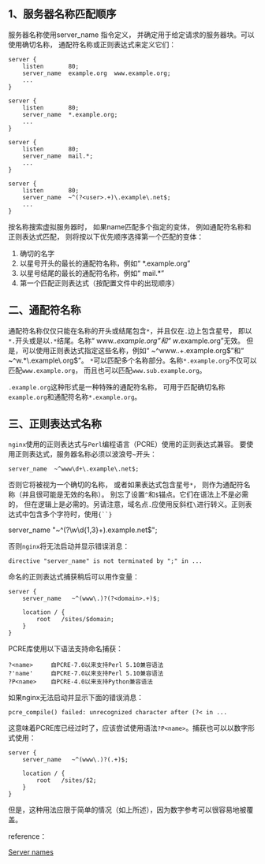 ## 1、服务器名称匹配顺序

服务器名称使用server_name 指令定义，
并确定用于给定请求的服务器块。可以使用确切名称，
通配符名称或正则表达式来定义它们：

```
server {
    listen       80;
    server_name  example.org  www.example.org;
    ...
}

server {
    listen       80;
    server_name  *.example.org;
    ...
}

server {
    listen       80;
    server_name  mail.*;
    ...
}

server {
    listen       80;
    server_name  ~^(?<user>.+)\.example\.net$;
    ...
}
```

按名称搜索虚拟服务器时，
如果name匹配多个指定的变体，
例如通配符名称和正则表达式匹配，
则将按以下优先顺序选择第一个匹配的变体：

1. 确切的名字
2. 以星号开头的最长的通配符名称，例如“ *.example.org”
3. 以星号结尾的最长的通配符名称，例如“ mail.*”
4. 第一个匹配正则表达式（按配置文件中的出现顺序）

## 二、通配符名称

通配符名称仅仅只能在名称的开头或结尾包含`*`，并且仅在`.`边上包含星号，
即以`*.`开头或是以`.*`结尾。名称“ www.*.example.org”和“ w*.example.org”无效。
但是，可以使用正则表达式指定这些名称，例如“ ~^www\..+\.example\.org$”和“ ~^w.*\.example\.org$”。
`*`可以匹配多个名称部分。名称`*.example.org`不仅可以匹配`www.example.org`，
而且也可以匹配`www.sub.example.org`。

`.example.org`这种形式是一种特殊的通配符名称，
可用于匹配确切名称`example.org`和通配符名称`*.example.org`。

## 三、正则表达式名称

`nginx`使用的正则表达式与`Perl`编程语言（PCRE）使用的正则表达式兼容。
要使用正则表达式，服务器名称必须以波浪号`~`开头：

`server_name  ~^www\d+\.example\.net$;`

否则它将被视为一个确切的名称，
或者如果表达式包含星号`*`，
则作为通配符名称（并且很可能是无效的名称）。
别忘了设置`^`和`$`锚点。它们在语法上不是必需的，
但在逻辑上是必需的。另请注意，域名点`.`应使用反斜杠`\`进行转义。正则表达式中包含多个字符时，使用`{``}`

server_name  "~^(?<name>\w\d{1,3}+)\.example\.net$";

否则`nginx`将无法启动并显示错误消息：

`directive "server_name" is not terminated by ";" in ...`

命名的正则表达式捕获稍后可以用作变量：

```
server {
    server_name   ~^(www\.)?(?<domain>.+)$;

    location / {
        root   /sites/$domain;
    }
}
```

PCRE库使用以下语法支持命名捕获：

```
?<name>	    自PCRE-7.0以来支持Perl 5.10兼容语法
?'name'	    自PCRE-7.0以来支持Perl 5.10兼容语法
?P<name>	自PCRE-4.0以来支持Python兼容语法
```

如果nginx无法启动并显示下面的错误消息： 

`pcre_compile() failed: unrecognized character after (?< in ...`

这意味着PCRE库已经过时了，应该尝试使用语法`?P<name>`。捕获也可以以数字形式使用：

```
server {
    server_name   ~^(www\.)?(.+)$;

    location / {
        root   /sites/$2;
    }
}
```
但是，这种用法应限于简单的情况（如上所述），因为数字参考可以很容易地被覆盖。


reference：

[Server names](http://nginx.org/en/docs/http/server_names.html)

